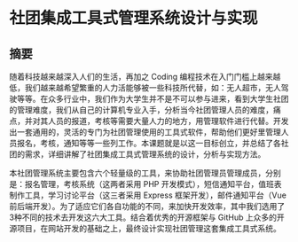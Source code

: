 # 社团集成工具式管理系统设计与实现

## 摘要

随着科技越来越深入人们的生活，再加之 Coding 编程技术在入门门槛上越来越低，我们越来越希望繁重的人力活能够被一些科技所代替，如：无人超市，无人驾驶等等。在众多行业中，我们作为大学生并不是不可以参与进来，看到大学生社团的管理难度，我们从自己的计算机专业入手，分析当今社团管理人员的难度，痛点，并对其人员的报道，考核等需要大量人力的地方，用管理软件进行代替。开发出一套通用的，灵活的专门为社团管理使用的工具式软件，帮助他们更好里管理人员报名，考核，通知等等一些列工作。本课题就是以这一目标创立，并总结了各社团的需求，详细讲解了社团集成工具式管理系统的设计，分析与实现方法。

本社团管理系统主要包含六个轻量级的工具，来协助社团管理员管理成员，分别是：报名管理，考核系统（这两者采用 PHP 开发模式），短信通知平台，值班表制作工具，学习讨论平台（这三者采用 Express 框架开发），邮件通知平台（Vue 前后端开发）。为了适应它们各自功能的不同，来加快开发效率，其中我们选用了3种不同的技术去开发这六大工具。结合着优秀的开源框架与 GitHub 上众多的开源项目，在网站开发的基础之上，最终设计实现社团管理这套集成工具式系统。
